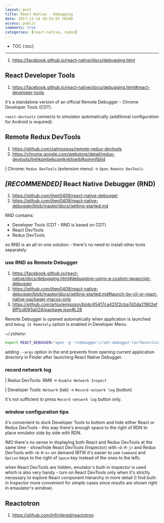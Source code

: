 ```yaml
---
layout: post
title: React Native - Debugging
date: 2017-11-14 16:23:55 +0300
access: public
comments: true
categories: [react-native, redux]
---
```


<!-- more -->

* TOC
{:toc}
<hr>

1. <https://facebook.github.io/react-native/docs/debugging.html>

React Developer Tools
---------------------

1. <https://facebook.github.io/react-native/docs/debugging.html#react-developer-tools>

it's a standalone version of an official Remote Debugger -
Chrome Developer Tools (CDT).

`react-devtools` connects to simulator automatically
(additional configuration for Android is required).

Remote Redux DevTools
---------------------

1. <https://github.com/zalmoxisus/remote-redux-devtools>
2. <https://chrome.google.com/webstore/detail/redux-devtools/lmhkpmbekcpmknklioeibfkpmmfibljd>

| Chrome: `Redux DevTools` (extension menu) → `Open Remote DevTools`

*[RECOMMENDED]* React Native Debugger (RND)
-----------------------------------------

1. <https://github.com/jhen0409/react-native-debugger>
2. <https://github.com/jhen0409/react-native-debugger/blob/master/docs/getting-started.md>

RND contains:

- Developer Tools (CDT - RND is based on CDT)
- React DevTools
- Redux DevTools

so RND is an all-in-one solution - there's no need to install
other tools separately.

### use RND as Remote Debugger

1. <https://facebook.github.io/react-native/docs/debugging.html#debugging-using-a-custom-javascript-debugger>
2. <https://github.com/jhen0409/react-native-debugger/blob/master/docs/getting-started.md#launch-by-cli-or-react-native-packager-macos-only>
3. <https://github.com/artsy/emission/blob/45417ca425f2cba7d2da21902ef8ff1cd093a024/package.json#L28>

Remote Debugger is opened automatically when application is launched
and `Debug JS Remotely` option is enabled in Developer Menu.

_~/.zshenv_:

```zsh
export REACT_DEBUGGER="open -g 'rndebugger://set-debugger-loc?host=localhost&port=8081' --args"
```

adding `--args` option in the end prevents from opening current application
directory in Finder after launching React Native Debugger.

### record network log

| Redux DevTools: RMB → `Enable Network Inspect`

| Developer Tools: `Network` (tab) → `Record network log` (button)

it's not sufficient to press `Record network log` button only.

### window configuration tips

it's convenient to dock Developer Tools to bottom and hide either React or
Redux DevTools - this way there's enough space to the right of RDN to place
emulator side by side with RDN.

IMO there's no sense in displaying both React and Redux DevTools at the same
time - show/hide React DevTools (Inspector) with `<D-M-j>` and Redux DevTools
with `<D-M-k>` on demand (BTW it's easier to use `Command` and `Option` keys
to the right of `Space` key instead of the ones to the left).

when React DevTools are hidden, emulator's built-in Inspector is used which
is also very handy - turn on React DevTools only when it's strictly necessary
to explore React component hierarchy in more detail (I find built-in Inspector
more convenient for simple cases since results are shown right in emaulator's
window).

Reactotron
----------

1. <https://github.com/infinitered/reactotron>
